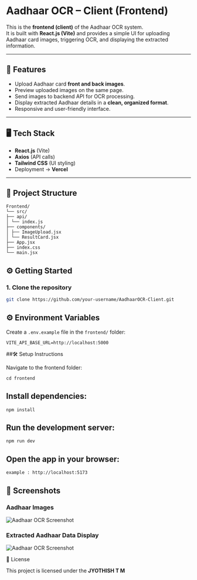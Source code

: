 # Aadhaar OCR – Client (Frontend)

This is the **frontend (client)** of the Aadhaar OCR system.  
It is built with **React.js (Vite)** and provides a simple UI for uploading Aadhaar card images, triggering OCR, and displaying the extracted information.  

---

## 🚀 Features

- Upload Aadhaar card **front and back images**.  
- Preview uploaded images on the same page.  
- Send images to backend API for OCR processing.  
- Display extracted Aadhaar details in a **clean, organized format**.  
- Responsive and user-friendly interface.  

---

## 🖥️ Tech Stack

- **React.js** (Vite)  
- **Axios** (API calls)  
- **Tailwind CSS** (UI styling)  
- Deployment → **Vercel**  

---

## 📂 Project Structure
```
Frontend/
└── src/
├── api/
│ └── index.js
├── components/
│ ├── ImageUpload.jsx
│ └── ResultCard.jsx
├── App.jsx
├── index.css
└── main.jsx
```

## ⚙️ Getting Started

### 1. Clone the repository

```bash
git clone https://github.com/your-username/AadhaarOCR-Client.git

```

## ⚙️ Environment Variables

Create a `.env.example` file in the `frontend/` folder:

```env
VITE_API_BASE_URL=http://localhost:5000
```


##🛠️ Setup Instructions

Navigate to the frontend folder:
```
cd frontend
```

## Install dependencies:
```
npm install
```

## Run the development server:
```
npm run dev
```

## Open the app in your browser:
``
example : http://localhost:5173
``
## 📸 Screenshots

### Aadhaar Images
![Aadhaar OCR Screenshot](https://res.cloudinary.com/drha2z2qr/image/upload/v1757401693/Screenshot_2025-09-09_123125_szvrk3.png)

### Extracted Aadhaar Data Display
![Aadhaar OCR Screenshot](https://res.cloudinary.com/drha2z2qr/image/upload/v1757401704/Screenshot_2025-09-09_123255_or1xmh.png)

📄 License  

This project is licensed under the **JYOTHISH T M**
